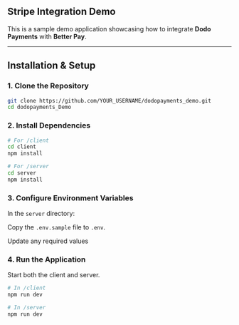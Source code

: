 ## Stripe Integration Demo

This is a sample demo application showcasing how to integrate **Dodo Payments** with **Better Pay**.

---

## Installation & Setup

### 1. Clone the Repository

```bash
git clone https://github.com/YOUR_USERNAME/dodopayments_demo.git
cd dodopayments_Demo
```

### 2. Install Dependencies

```bash
# For /client 
cd client
npm install

# For /server
cd server
npm install

```

### 3. Configure Environment Variables

In the `server` directory:

Copy the `.env.sample` file to `.env`.

Update any required values 


### 4.  Run the Application
Start both the client and server. 

```bash
# In /client
npm run dev

# In /server
npm run dev

```


